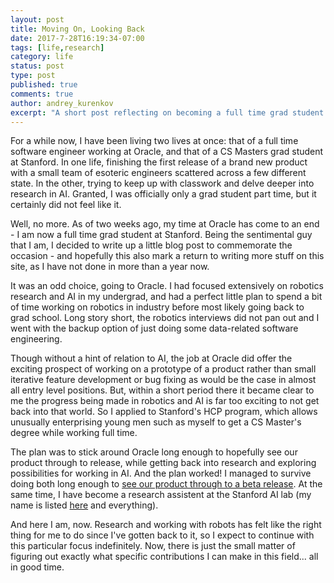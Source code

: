 ```yaml
---
layout: post
title: Moving On, Looking Back
date: 2017-7-28T16:19:34-07:00
tags: [life,research]
category: life
status: post
type: post
published: true
comments: true
author: andrey_kurenkov
excerpt: "A short post reflecting on becoming a full time grad student at Stanford"
---
```

For a while now, I have been living two lives at once: that of a full time software engineer working at Oracle, and that of a CS Masters grad student at Stanford. In one life, finishing the first release of a brand new product with a small team of esoteric engineers scattered across a few different state. In the other, trying to keep up with classwork and delve deeper into research in AI. Granted, I was officially only a grad student part time, but it certainly did not feel like it. 

Well, no more. As of two weeks ago, my time at Oracle has come to an end - I am now a full time grad student at Stanford. Being the sentimental guy that I am, I decided to write up a little blog post to commemorate the occasion - and hopefully this also mark a return to writing more stuff on this site, as I have not done in more than a year now.

It was an odd choice, going to Oracle. I had focused extensively on robotics research and AI in my undergrad, and had a perfect little plan to spend a bit of time working on robotics in industry before most likely going back to grad school. Long story short, the robotics interviews did not pan out and I went with the backup option of just doing some data-related software engineering. 

Though without a hint of relation to AI, the job at Oracle did offer the exciting prospect of working on a prototype of a product rather than small iterative feature development or bug fixing as would be the case in almost all entry level positions. But, within a short period there it became clear to me the progress being made in robotics and AI is far too exciting to not get back into that world. So I applied to Stanford's HCP program, which allows unusually enterprising young men such as myself to get a CS Master's degree while working full time. 

The plan was to stick around Oracle long enough to hopefully see our product through to release, while getting back into research and exploring possibilities for working in AI. And the plan worked! I managed to survive doing both long enough to [see our product through to a beta release](http://www.oracle.com/technetwork/server-storage/sun-unified-storage/downloads/systems-manager-zfs-3711217.html). At the same time, I have become a research assistent at the Stanford AI lab (my name is listed [here](http://cvgl.stanford.edu/people.html) and everything). 

And here I am, now. Research and working with robots has felt like the right thing for me to do since I've gotten back to it, so I expect to continue with this particular focus indefinitely. Now, there is just the small matter of figuring out exactly what specific contributions I can make in this field... all in good time. 
